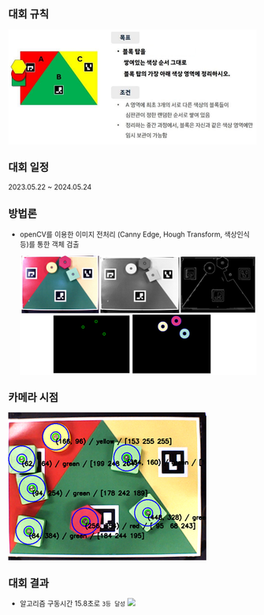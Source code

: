 ## 대회 규칙
<img align="center" src="images/Rule.png">

## 대회 일정
2023.05.22 ~ 2024.05.24

## 방법론
- openCV를 이용한 이미지 전처리 (Canny Edge, Hough Transform, 색상인식 등)를 통한 객체 검출

    <img align="center" src="images/Image_preprocessing.png">

## 카메라 시점
<img align="center" src="images/Camera.png">

## 대회 결과

- 알고리즘 구동시간 15.8초로 `3등 달성`
    ![](images/Result.gif)
